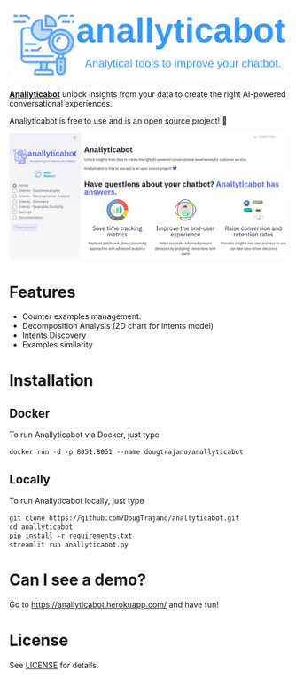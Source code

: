![](images/anallyticabot_logo.png)

**[Anallyticabot](https://anallyticabot.herokuapp.com/)** unlock insights from your data to create the right AI-powered conversational experiences.

Anallyticabot is free to use and is an open source project! 💙

![](images/home_page.png)

# Features

- Counter examples management.
- Decomposition Analysis (2D chart for intents model)
- Intents Discovery
- Examples similarity

# Installation

## Docker

To run Anallyticabot via Docker, just type

```
docker run -d -p 8051:8051 --name dougtrajano/anallyticabot
```

## Locally

To run Anallyticabot locally, just type

```
git clone https://github.com/DougTrajano/anallyticabot.git
cd anallyticabot
pip install -r requirements.txt
streamlit run anallyticabot.py
```

# Can I see a demo?

Go to https://anallyticabot.herokuapp.com/ and have fun!

# License

See [LICENSE](LICENSE) for details.